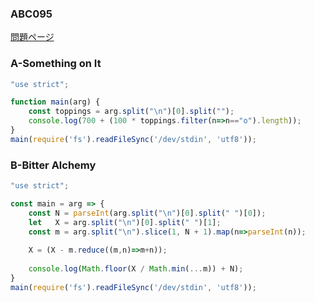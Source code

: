 ### ABC095
[問題ページ](https://atcoder.jp/contests/abc095/tasks)

### A-Something on It
```JavaScript
"use strict";

function main(arg) {
    const toppings = arg.split("\n")[0].split("");
    console.log(700 + (100 * toppings.filter(n=>n=="o").length));
}
main(require('fs').readFileSync('/dev/stdin', 'utf8'));

```

### B-Bitter Alchemy
```JavaScript
"use strict";

const main = arg => {
    const N = parseInt(arg.split("\n")[0].split(" ")[0]);
    let   X = arg.split("\n")[0].split(" ")[1];
    const m = arg.split("\n").slice(1, N + 1).map(n=>parseInt(n));
    
    X = (X - m.reduce((m,n)=>m+n));
    
    console.log(Math.floor(X / Math.min(...m)) + N);
}
main(require('fs').readFileSync('/dev/stdin', 'utf8'));

```